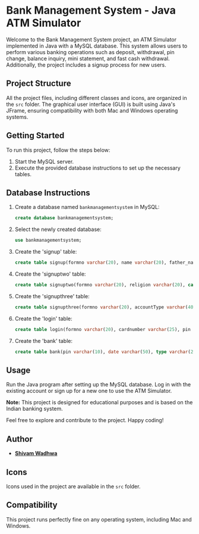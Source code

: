# Bank Management System - Java ATM Simulator

Welcome to the Bank Management System project, an ATM Simulator implemented in Java with a MySQL database. This system allows users to perform various banking operations such as deposit, withdrawal, pin change, balance inquiry, mini statement, and fast cash withdrawal. Additionally, the project includes a signup process for new users.

## Project Structure

All the project files, including different classes and icons, are organized in the `src` folder. The graphical user interface (GUI) is built using Java's JFrame, ensuring compatibility with both Mac and Windows operating systems.

## Getting Started

To run this project, follow the steps below:

1. Start the MySQL server.
2. Execute the provided database instructions to set up the necessary tables.

## Database Instructions

1. Create a database named `bankmanagementsystem` in MySQL:

   ```sql
   create database bankmanagementsystem;
   ```

2. Select the newly created database:

   ```sql
   use bankmanagementsystem;
   ```

3. Create the 'signup' table:

   ```sql
   create table signup(formno varchar(20), name varchar(20), father_name varchar(20), dob varchar(20), gender varchar(20),email varchar(30), marital_status varchar(20), address varchar(40), city varchar(25), pincode varchar(20), state varchar(25));
   ```

4. Create the 'signuptwo' table:

   ```sql
   create table signuptwo(formno varchar(20), religion varchar(20), category varchar(20), income varchar(20), education varchar(20), occupation varchar(20), pan varchar(20), aadhar varchar(20), seniorcitizen varchar(20), existingaccount varchar(20));
   ```

5. Create the 'signupthree' table:

   ```sql
   create table signupthree(formno varchar(20), accountType varchar(40), cardnumber varchar(25), pin varchar(10), facility varchar(100));
   ```

6. Create the 'login' table:

   ```sql
   create table login(formno varchar(20), cardnumber varchar(25), pin varchar(10));
   ```

7. Create the 'bank' table:

   ```sql
   create table bank(pin varchar(10), date varchar(50), type varchar(20), amount varchar(20));
   ```

## Usage

Run the Java program after setting up the MySQL database. Log in with the existing account or sign up for a new one to use the ATM Simulator.

**Note:** This project is designed for educational purposes and is based on the Indian banking system.

Feel free to explore and contribute to the project. Happy coding!

## Author

- **[Shivam Wadhwa](https://github.com/wadhwashivam)**

## Icons

Icons used in the project are available in the `src` folder.

## Compatibility

This project runs perfectly fine on any operating system, including Mac and Windows.
